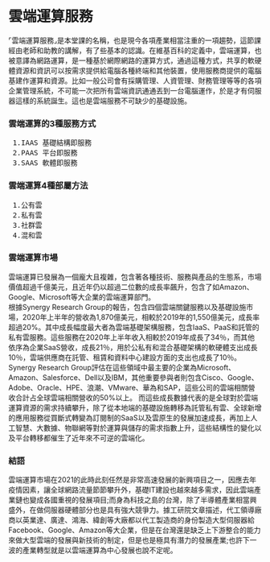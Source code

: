 # 雲端運算服務
<p>⌜雲端運算服務⌟是本堂課的名稱，也是現今各項產業相當注重的一項趨勢，這節課經由老師和助教的講解，有了些基本的認識。在維基百科的定義中，雲端運算，也被意譯為網路運算，是一種基於網際網路的運算方式，通過這種方式，共享的軟硬體資源和資訊可以按需求提供給電腦各種終端和其他裝置，使用服務商提供的電腦基建作運算和資源。比如一般公司會有採購管理、人資管理、財務管理等等的各項企業管理系統，不可能一次把所有雲端資訊通通丟到一台電腦運作，於是才有伺服器這樣的系統誕生。這也是雲端服務不可缺少的基礎設施。</p>

### 雲端運算的3種服務方式
 <pre> 1.IAAS 基礎結構即服務
 2.PAAS 平台即服務
 3.SAAS 軟體即服務 </pre>
 
 ### 雲端運算4種部屬方法
 <pre> 1.公有雲
 2.私有雲
 3.社群雲
 4.混和雲</pre>
 
 ### 雲端運算市場
雲端運算已發展為一個龐大且複雜，包含著各種技術、服務與產品的生態系，市場價值超過千億美元，且近年仍以超過二位數的成長率飆升，包含了如Amazon、Google、Microsoft等大企業的雲端運算部門。            
根據Synergy Research Group的報告，包含四個雲端關鍵服務以及基礎設施市場，2020年上半年的營收為1,870億美元，相較於2019年的1,550億美元，成長率超過20%。其中成長幅度最大者為雲端基礎架構服務，包含IaaS、PaaS和託管的私有雲服務。這些服務在2020年上半年收入相較於2019年成長了34％，而其他依序為企業SaaS營收，成長21％，用於公私有和混合基礎架構的軟硬體支出成長10％，雲端供應商在託管、租賃和資料中心建設方面的支出也成長了10％。Synergy Research Group評估在這些領域中最主要的企業為Microsoft、Amazon、Salesforce、Dell以及IBM，其他重要參與者則包含Cisco、Google、Adobe、Oracle、HPE、浪潮、VMware、華為和SAP，這些公司的雲端相關營收合計占全球雲端相關營收的50%以上。
而這些成長數據代表的是全球對於雲端運算資源的需求持續攀升，除了從本地端的基礎設施轉移為託管私有雲、全球新增的應用服務從買斷式轉變為訂閱制的SaaS以及雲原生的發展加速成長，再加上人工智慧、大數據、物聯網等對於運算與儲存的需求指數上升，這些結構性的變化以及平台轉移都催生了近年來不可逆的雲端化。


### 結語
雲端運算市場在2021的此時此刻任然是非常高速發展的新興項目之一，因應去年疫情因素，讓全球網路流量節節攀升外，基礎IT建設也越來越多需求，因此雲端產業鏈也變成各國重視的發展項目;而身為科技之島的台灣，除了半導體產業相當興盛外，在做伺服器硬體部分也是具有強大競爭力。據工研院文章描述，代工領導廠商以英業達、廣達、鴻海、緯創等大廠都以代工製造商的身份製造大型伺服器給Facebook、Google、Amazon等大企業，但是在台灣還是缺乏上下游整合的能力來做大型雲端的發展與新技術的制定，但是也是極具有潛力的發展產業;也許下一波的產業轉型就是以雲端運算為中心發展也說不定呢。

